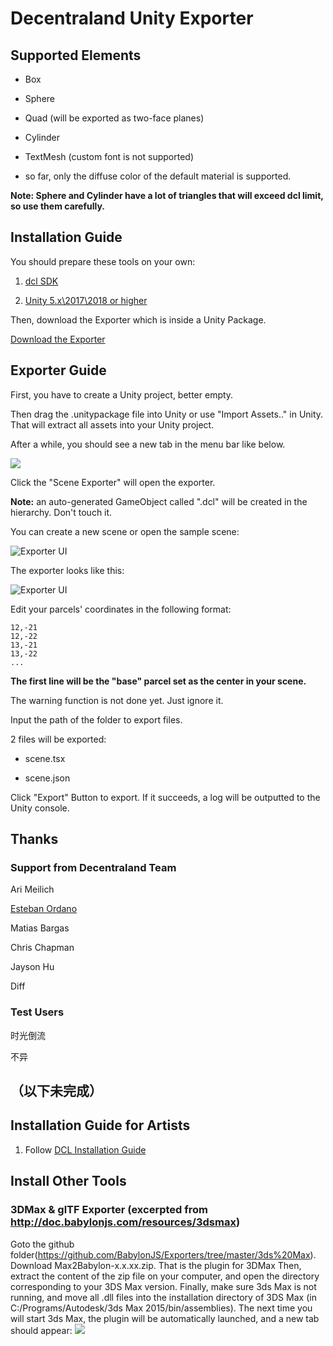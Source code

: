 # Decentraland Unity Exporter

## Supported Elements

* Box

* Sphere

* Quad (will be exported as two-face planes)

* Cylinder

* TextMesh (custom font is not supported)

* so far, only the diffuse color of the default material is supported.

**Note: Sphere and Cylinder have a lot of triangles that will exceed dcl limit, so use them carefully.**

## Installation Guide

You should prepare these tools on your own:

1. [dcl SDK](https://docs.decentraland.org/documentation/installation-guide/)

1. [Unity 5.x\2017\2018 or higher](https://unity3d.com/)

Then, download the Exporter which is inside a Unity Package.

[Download the Exporter](https://github.com/fairwood/DecentralandUnityPlugin/blob/master/downloads/DecentralandUnityExporter.unitypackage)

## Exporter Guide

First, you have to create a Unity project, better empty.

Then drag the .unitypackage file into Unity or use "Import Assets.." in Unity. That will extract all assets into your Unity project.

After a while, you should see a new tab in the menu bar like below.

![](https://github.com/fairwood/DecentralandUnityPlugin/blob/master/docs/where_in_menu.jpg)

Click the "Scene Exporter" will open the exporter.

**Note:** an auto-generated GameObject called ".dcl" will be created in the hierarchy. Don't touch it.

You can create a new scene or open the sample scene:

![Exporter UI](https://github.com/fairwood/DecentralandUnityPlugin/blob/master/docs/samplescene.jpg)

The exporter looks like this:

![Exporter UI](https://github.com/fairwood/DecentralandUnityPlugin/blob/master/docs/exporter.jpg)

Edit your parcels' coordinates in the following format:
```
12,-21
12,-22
13,-21
13,-22
...
```

**The first line will be the "base" parcel set as the center in your scene.**

The warning function is not done yet. Just ignore it.

Input the path of the folder to export files.

2 files will be exported:

* scene.tsx

* scene.json

Click "Export" Button to export. If it succeeds, a log will be outputted to the Unity console.


## Thanks

### Support from Decentraland Team

Ari Meilich

[Esteban Ordano](https://github.com/eordano)

Matias Bargas

Chris Chapman

Jayson Hu

Diff

### Test Users

时光倒流

不异


## （以下未完成）



## Installation Guide for Artists
1. Follow [DCL Installation Guide](https://docs.decentraland.org/documentation/installation-guide/)




## Install Other Tools

### 3DMax & glTF Exporter (excerpted from http://doc.babylonjs.com/resources/3dsmax)

Goto the github folder(https://github.com/BabylonJS/Exporters/tree/master/3ds%20Max).
Download Max2Babylon-x.x.xx.zip. That is the plugin for 3DMax
Then, extract the content of the zip file on your computer, and open the directory corresponding to your 3DS Max version. Finally, make sure 3ds Max is not running, and move all .dll files into the installation directory of 3DS Max (in C:/Programs/Autodesk/3ds Max 2015/bin/assemblies). The next time you will start 3ds Max, the plugin will be automatically launched, and a new tab should appear:
![](http://d33wubrfki0l68.cloudfront.net/fab1a8bca64e39331d0cfb507fe7b6a49a4ca8bb/bd49e/img/exporters/3dsmax/4_plugin_visible.jpg)


